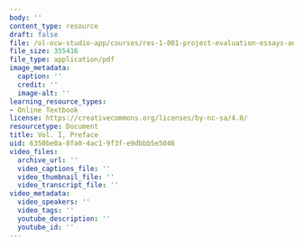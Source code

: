 ```yaml
---
body: ''
content_type: resource
draft: false
file: /ol-ocw-studio-app/courses/res-1-001-project-evaluation-essays-and-case-studies-fall-2023/mitres_1_001_f23_vol1_preface.pdf
file_size: 355416
file_type: application/pdf
image_metadata:
  caption: ''
  credit: ''
  image-alt: ''
learning_resource_types:
- Online Textbook
license: https://creativecommons.org/licenses/by-nc-sa/4.0/
resourcetype: Document
title: Vol. I, Preface
uid: 6350be0a-8fa0-4ac1-9f3f-e9dbbb5e5046
video_files:
  archive_url: ''
  video_captions_file: ''
  video_thumbnail_file: ''
  video_transcript_file: ''
video_metadata:
  video_speakers: ''
  video_tags: ''
  youtube_description: ''
  youtube_id: ''
---
```

